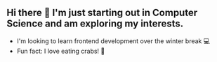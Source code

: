 ## Hi there 👋 I'm just starting out in Computer Science and am exploring my interests. 
- I'm looking to learn frontend development over the winter break 💻
- Fun fact: I love eating crabs! 🦀 

<!--
**matthew-ngzc/matthew-ngzc** is a ✨ _special_ ✨ repository because its `README.md` (this file) appears on your GitHub profile.

Here are some ideas to get you started:

- 🔭 I’m currently working on ...
- 🌱 I’m currently learning ...
- 👯 I’m looking to collaborate on ...
- 🤔 I’m looking for help with ...
- 💬 Ask me about ...
- 📫 How to reach me: ...
- 😄 Pronouns: ...
- ⚡ Fun fact: ...
-->
